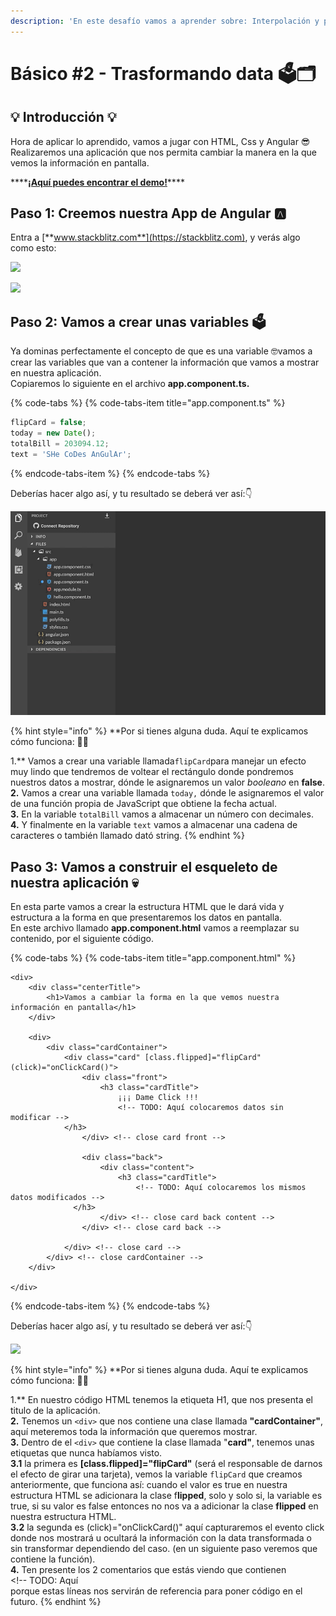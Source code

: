 ```yaml
---
description: 'En este desafío vamos a aprender sobre: Interpolación y pipelines.'
---
```


# Básico \#2 - Trasformando data 🗳🗂

## 💡 Introducción 💡 <a id="paso-1-creemos-nuestra-app-de-angular"></a>

Hora de aplicar lo aprendido, vamos a jugar con HTML, Css y Angular 😎   
Realizaremos una aplicación que nos permita cambiar la manera en la que vemos la información en pantalla.

\*\*\*\*[**¡Aquí puedes encontrar el demo!**](https://angular-transformando-data.stackblitz.io)\*\*\*\*

## Paso 1: **Creemos nuestra App de Angular** 🅰️

Entra a [**www.stackblitz.com**](https://stackblitz.com), y verás algo como esto:

![](https://blobscdn.gitbook.com/v0/b/gitbook-28427.appspot.com/o/assets%2F-LW1Rd6Lo-WMisT20MSI%2F-LfkG9FnieTyrSrzuXpf%2F-LfkL1kfzmm5NbCpp7Bn%2F1.png?alt=media&token=c53de18e-d4ad-429e-a53d-90c4f288eb14)

![](https://blobscdn.gitbook.com/v0/b/gitbook-28427.appspot.com/o/assets%2F-LW1Rd6Lo-WMisT20MSI%2F-LfkG9FnieTyrSrzuXpf%2F-LfkL_8jRYal27_KSvzl%2FScreen%20Shot%202019-05-25%20at%201.56.29%20PM.png?alt=media&token=51d5597c-a0fb-4530-afbf-104ee3c4cc89)

## Paso 2: **Vamos a crear unas variables 🗳**

Ya dominas perfectamente el concepto de que es una variable 🤓vamos a crear las variables que van a contener la información que vamos a mostrar en nuestra aplicación.  
Copiaremos lo siguiente en el archivo **app.component.ts.**

{% code-tabs %}
{% code-tabs-item title="app.component.ts" %}
```typescript
flipCard = false;
today = new Date();
totalBill = 203094.12;
text = 'SHe CoDes AnGulAr';
```
{% endcode-tabs-item %}
{% endcode-tabs %}

Deberías hacer algo así, y tu resultado se deberá ver así:👇

![](../.gitbook/assets/transform-1.gif)

{% hint style="info" %}
**Por si tienes alguna duda. Aquí te explicamos cómo funciona: 👷‍♀️  
  
1.** Vamos a crear una variable llamada`flipCard`para manejar un efecto muy lindo que tendremos de voltear el rectángulo donde pondremos nuestros datos a mostrar, dónde le asignaremos un valor _booleano_ en **false**.  
**2.** Vamos a crear una variable llamada `today,` dónde le asignaremos el valor de una función propia de JavaScript que obtiene la fecha actual.  
**3.** En la variable `totalBill` vamos a almacenar un número con decimales.  
**4.** Y finalmente en la variable `text` vamos a almacenar una cadena de caracteres o también llamado dató string.
{% endhint %}

## Paso 3: **Vamos a construir el esqueleto de nuestra aplicación 💀**

En esta parte vamos a crear la estructura HTML que le dará vida y estructura a la forma en que presentaremos los datos en pantalla.  
En este archivo llamado  **app.component.html** vamos a reemplazar su contenido, por el siguiente código.

{% code-tabs %}
{% code-tabs-item title="app.component.html" %}
```markup
<div>
	<div class="centerTitle">
		<h1>Vamos a cambiar la forma en la que vemos nuestra información en pantalla</h1>
	</div>

	<div>
		<div class="cardContainer">
			<div class="card" [class.flipped]="flipCard" (click)="onClickCard()">
				<div class="front">
					<h3 class="cardTitle">
						¡¡¡ Dame Click !!!
						<!-- TODO: Aquí colocaremos datos sin modificar -->
            </h3>
				</div> <!-- close card front -->

				<div class="back">
					<div class="content">
						<h3 class="cardTitle">
							<!-- TODO: Aquí colocaremos los mismos datos modificados -->
              </h3>
					</div> <!-- close card back content -->
				</div> <!-- close card back -->

			</div> <!-- close card -->
		</div> <!-- close cardContainer -->
	</div>

</div>
```
{% endcode-tabs-item %}
{% endcode-tabs %}

Deberías hacer algo así, y tu resultado se deberá ver así:👇

![](../.gitbook/assets/transform-2.gif)

{% hint style="info" %}
**Por si tienes alguna duda. Aquí te explicamos cómo funciona: 👷‍♀️  
  
1.** En nuestro código HTML tenemos la etiqueta H1, que nos presenta el titulo de la aplicación.  
**2.** Tenemos un `<div>` que nos contiene una clase llamada **"cardContainer"**, aquí meteremos toda la información que queremos mostrar.  
**3.** Dentro de el `<div>` que contiene la clase llamada "**card"**, tenemos unas etiquetas que nunca habíamos visto.  
       **3.1** la primera es **\[class.flipped\]="flipCard"** \(será el responsable de darnos el efecto de girar una tarjeta\), vemos la variable `flipCard` que creamos anteriormente, que funciona así: cuando el valor es true en nuestra estructura HTML se adicionara la clase f**lipped**, solo y solo si, la variable es true, si su valor es false entonces no nos va a adicionar la clase **flipped** en nuestra estructura HTML.  
       **3.2** la segunda es \(click\)="onClickCard\(\)" aquí capturaremos el evento click donde nos mostrará u ocultará la información con la data transformada o sin transformar dependiendo del caso. \(en un siguiente paso veremos que contiene la función\).  
**4.** Ten presente los 2 comentarios que estás viendo que contienen   
&lt;!-- TODO: Aquí  
 porque estas líneas nos servirán de referencia para poner código en el futuro.
{% endhint %}

